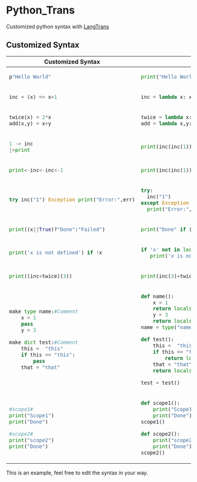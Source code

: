 # Python_Trans
Customized python syntax with [LangTrans](https://github.com/LangTrans/LangTrans)
## Customized Syntax
<table>

<thead>

<tr>

<th>Customized Syntax</th>

<th>Original Syntax</th>

</tr>

</thead>

<tbody>

<tr>



<td>


```py
p"Hello World"
```


</td>

<td>


```py
print("Hello World")
```


</td>

</tr>

<tr>



<td>


```py
inc = (x) => x+1
```


</td>

<td>


```py
inc = lambda x: x+1
```


</td>

</tr>

<tr>



<td>


```py
twice(x) = 2*x
add(x,y) = x+y
```


</td>

<td>


```py
twice = lambda x:2*x
add = lambda x,y:x+y
```


</td>

</tr>

<tr>



<td>


```py
1 -> inc 
|>print
```


</td>

<td>


```py
print(inc(inc(1)))
```


</td>

</tr>

<tr>



<td>


```py
print<-inc<-inc<-1
```


</td>

<td>


```py
print(inc(inc(1)))
```


</td>

</tr>

<tr>



<td>


```py
try inc("1") Exception print("Error:",err)
```


</td>

<td>


```py
try:
  inc("1")
except Exception as err:
  print("Error:",err)
```


</td>

</tr>

<tr>



<td>


```py
print((x||True)?"Done":"Failed")
```


</td>

<td>


```py
print("Done" if (x if 'x' in locals() else True) else "Failed")
```


</td>

</tr>

<tr>



<td>


```py
print('x is not defined') if !x
```


</td>

<td>


```py
if 'x' not in locals():
   print('x is not defined')
```


</td>

</tr>

<tr>



<td>


```py
print((inc+twice)(3))
```


</td>

<td>


```py
print(inc(3)+twice(3))
```


</td>

</tr>

<tr>



<td>


```py
make type name:#Comment
    x = 1
    pass
    y = 3

make dict test:#Comment
    this =  "this"
    if this == "this":
        pass
    that = "that"
```


</td>

<td>


```py
def name():
    x = 1
    return locals()
    y = 3
    return locals()
name = type("name", (), name())

def test():
    this =  "this"
    if this == "this":
        return locals()
    that = "that"
    return locals()

test = test()
```


</td>

</tr>

<tr>



<td>


```py
#scope1#
print("Scope1")
print("Done")

#scope2#
print("scope2")
print("Done")
```


</td>

<td>


```py
def scope1():
    print("Scope1")
    print("Done")
scope1()

def scope2():
    print("scope2")
    print("Done")
scope2()
```


</td>

</tr>

</tbody>

</table>

This is an example, feel free to edit the syntax in your way.
